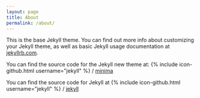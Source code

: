 ```yaml
---
layout: page
title: About
permalink: /about/
---
```



This is the base Jekyll theme. You can find out more info about customizing your Jekyll theme, as well as basic Jekyll usage documentation at [jekyllrb.com](http://jekyllrb.com/).

You can find the source code for the Jekyll new theme at: {% include icon-github.html username="jekyll" %} / [minima](https://github.com/jekyll/minima)

You can find the source code for Jekyll at {% include icon-github.html username="jekyll" %} / [jekyll](https://github.com/jekyll/jekyll)